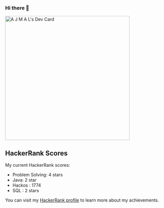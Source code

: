 ### Hi there 👋



<a href="https://app.daily.dev/ajmal786"><img src="https://api.daily.dev/devcards/fc5f49d2bd304075a8d0ad80b951a683.png?r=q38" width="400" alt="A J M A L's Dev Card"/></a> 


 ## HackerRank Scores

My current HackerRank scores:

- Problem Solving:  4 stars
- Java: 2 star
- Hackos : 1774
- SQL : 2 stars 

You can visit my [HackerRank profile](https://www.hackerrank.com/freekyajmal?hr_r=1) to learn more about my achievements.

